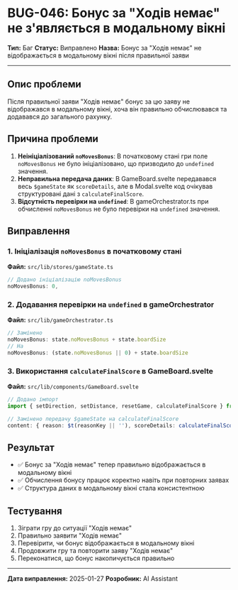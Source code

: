 # BUG-046: Бонус за "Ходів немає" не з'являється в модальному вікні

**Тип:** Баг
**Статус:** Виправлено
**Назва:** Бонус за "Ходів немає" не відображається в модальному вікні після правильної заяви

---

## Опис проблеми
Після правильної заяви "Ходів немає" бонус за цю заяву не відображався в модальному вікні, хоча він правильно обчислювався та додавався до загального рахунку.

## Причина проблеми
1. **Неініціалізований `noMovesBonus`**: В початковому стані гри поле `noMovesBonus` не було ініціалізовано, що призводило до `undefined` значення.
2. **Неправильна передача даних**: В GameBoard.svelte передавався весь `$gameState` як `scoreDetails`, але в Modal.svelte код очікував структуровані дані з `calculateFinalScore`.
3. **Відсутність перевірки на `undefined`**: В gameOrchestrator.ts при обчисленні `noMovesBonus` не було перевірки на `undefined` значення.

## Виправлення

### 1. Ініціалізація `noMovesBonus` в початковому стані
**Файл:** `src/lib/stores/gameState.ts`
```typescript
// Додано ініціалізацію noMovesBonus
noMovesBonus: 0,
```

### 2. Додавання перевірки на `undefined` в gameOrchestrator
**Файл:** `src/lib/gameOrchestrator.ts`
```typescript
// Замінено
noMovesBonus: state.noMovesBonus + state.boardSize
// На
noMovesBonus: (state.noMovesBonus || 0) + state.boardSize
```

### 3. Використання `calculateFinalScore` в GameBoard.svelte
**Файл:** `src/lib/components/GameBoard.svelte`
```typescript
// Додано імпорт
import { setDirection, setDistance, resetGame, calculateFinalScore } from '$lib/services/gameLogicService.js';

// Замінено передачу $gameState на calculateFinalScore
content: { reason: $t(reasonKey || ''), scoreDetails: calculateFinalScore($gameState as any) }
```

## Результат
- ✅ Бонус за "Ходів немає" тепер правильно відображається в модальному вікні
- ✅ Обчислення бонусу працює коректно навіть при повторних заявах
- ✅ Структура даних в модальному вікні стала консистентною

## Тестування
1. Зіграти гру до ситуації "Ходів немає"
2. Правильно заявити "Ходів немає"
3. Перевірити, чи бонус відображається в модальному вікні
4. Продовжити гру та повторити заяву "Ходів немає"
5. Переконатися, що бонус накопичується правильно

---
**Дата виправлення:** 2025-01-27
**Розробник:** AI Assistant 